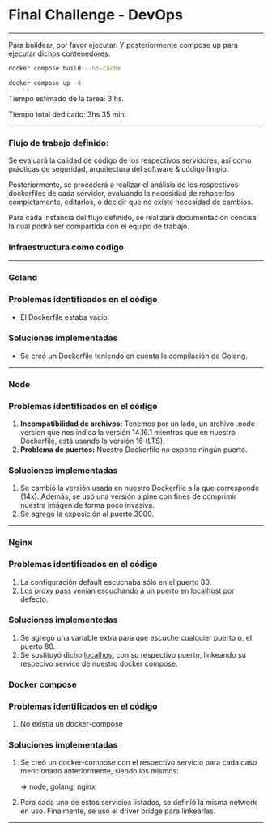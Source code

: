 # Final Challenge - DevOps

---

Para buildear, por favor ejecutar. Y posteriormente compose up para ejecutar dichos contenedores.

```bash
docker compose build --no-cache

docker compose up -d
```

Tiempo estimado de la tarea: 3 hs.

Tiempo total dedicado: 3hs 35 min.

---

### Flujo de trabajo definido:

Se evaluará la calidad de código de los respectivos servidores, así como prácticas de seguridad, arquitectura del software & código limpio.

Posteriormente, se procederá a realizar el análisis de los respectivos dockerfiles de cada servidor, evaluando la necesidad de rehacerlos completamente, editarlos, o decidir que no existe necesidad de cambios.

Para cada instancia del flujo definido, se realizará documentación concisa la cual podrá ser compartida con el equipo de trabajo.

### Infraestructura como código

---

### Goland

### Problemas identificados en el código

- El Dockerfile estaba vacio.

### Soluciones implementadas

- Se creó un Dockerfile teniendo en cuenta la compilación de Golang.

---

### Node

### Problemas identificados en el código

1. **Incompatibilidad de archivos:** Tenemos por un lado, un archivo .node-version que nos indica la versión 14.16.1 mientras que en nuestro Dockerfile, está usando la versión 16 (LTS).
2. **Problema de puertos:** Nuestro Dockerfile no expone ningún puerto.

### Soluciones implementadas

1. Se cambió la versión usada en nuestro Dockerfile a la que corresponde (14x). Además, se usó una versión alpine con fines de comprimir nuestra imágen de forma poco invasiva.
2. Se agregó la exposición al puerto 3000.

---

### Nginx

### Problemas identificados en el código

1. La configuración default escuchaba sólo en el puerto 80.
2. Los proxy pass venian escuchando a un puerto en [localhost](http://localhost) por defecto.

### Soluciones implementedas

1. Se agregó una variable extra para que escuche cualquier puerto ó, el puerto 80.
2. Se sustituyó dicho [localhost](http://localhost) con su respectivo puerto, linkeando su respecivo service de nuestro docker compose.

### Docker compose

### Problemas identificados en el código

1. No existía un docker-compose

### Soluciones implementadas

1. Se creó un docker-compose con el respectivo servicio para cada caso mencionado anteriormente, siendo los mismos:

   ⇒ node, golang, nginx

1. Para cada uno de estos servicios listados, se definió la misma network en uso. Finalmente, se usó el driver bridge para linkearlas.

---
